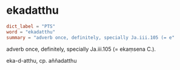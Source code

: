 # ekadatthu

``` toml
dict_label = "PTS"
word = "ekadatthu"
summary = "adverb once, definitely, specially Ja.iii.105 (= e"
```

adverb once, definitely, specially Ja.iii.105 (= ekaṃsena C.).

eka\-d\-atthu, cp. aññadatthu

